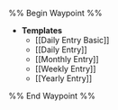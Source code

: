 %% Begin Waypoint %%
- **Templates**
	- [[Daily Entry Basic]]
	- [[Daily Entry]]
	- [[Monthly Entry]]
	- [[Weekly Entry]]
	- [[Yearly Entry]]

%% End Waypoint %%